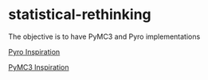 # statistical-rethinking

The objective is to have PyMC3 and Pyro implementations

[Pyro Inspiration](https://fehiepsi.github.io/rethinking-pyro/)

[PyMC3 Inspiration](https://github.com/pymc-devs/resources/tree/master/Rethinking)
